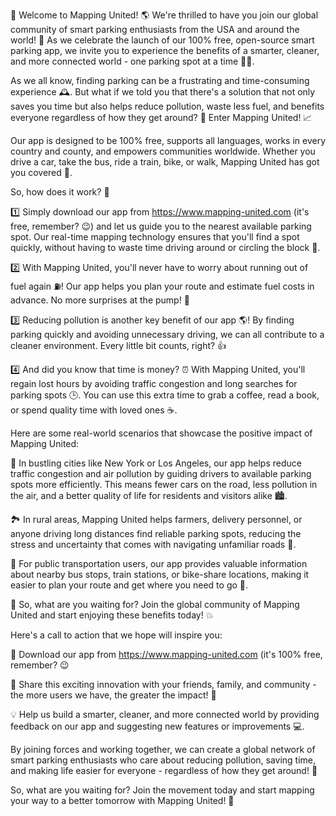🎉 Welcome to Mapping United! 🌎 We're thrilled to have you join our global community of smart parking enthusiasts from the USA and around the world! 💪 As we celebrate the launch of our 100% free, open-source smart parking app, we invite you to experience the benefits of a smarter, cleaner, and more connected world - one parking spot at a time 🚗💨.

As we all know, finding parking can be a frustrating and time-consuming experience 🕰️. But what if we told you that there's a solution that not only saves you time but also helps reduce pollution, waste less fuel, and benefits everyone regardless of how they get around? 🌟 Enter Mapping United! 📈

Our app is designed to be 100% free, supports all languages, works in every country and county, and empowers communities worldwide. Whether you drive a car, take the bus, ride a train, bike, or walk, Mapping United has got you covered 👣.

So, how does it work? 🤔

1️⃣ Simply download our app from https://www.mapping-united.com (it's free, remember? 😉) and let us guide you to the nearest available parking spot. Our real-time mapping technology ensures that you'll find a spot quickly, without having to waste time driving around or circling the block 🚗.

2️⃣ With Mapping United, you'll never have to worry about running out of fuel again ⛽️! Our app helps you plan your route and estimate fuel costs in advance. No more surprises at the pump! 💸

3️⃣ Reducing pollution is another key benefit of our app 🌎! By finding parking quickly and avoiding unnecessary driving, we can all contribute to a cleaner environment. Every little bit counts, right? 👍

4️⃣ And did you know that time is money? ⏰ With Mapping United, you'll regain lost hours by avoiding traffic congestion and long searches for parking spots 🕒. You can use this extra time to grab a coffee, read a book, or spend quality time with loved ones ☕️.

Here are some real-world scenarios that showcase the positive impact of Mapping United:

🌆 In bustling cities like New York or Los Angeles, our app helps reduce traffic congestion and air pollution by guiding drivers to available parking spots more efficiently. This means fewer cars on the road, less pollution in the air, and a better quality of life for residents and visitors alike 🏙️.

🏞️ In rural areas, Mapping United helps farmers, delivery personnel, or anyone driving long distances find reliable parking spots, reducing the stress and uncertainty that comes with navigating unfamiliar roads 🌄.

🚂 For public transportation users, our app provides valuable information about nearby bus stops, train stations, or bike-share locations, making it easier to plan your route and get where you need to go 🚌.

💪 So, what are you waiting for? Join the global community of Mapping United and start enjoying these benefits today! 💥

Here's a call to action that we hope will inspire you:

🌟 Download our app from https://www.mapping-united.com (it's 100% free, remember? 😉

📢 Share this exciting innovation with your friends, family, and community - the more users we have, the greater the impact! 🤝

💡 Help us build a smarter, cleaner, and more connected world by providing feedback on our app and suggesting new features or improvements 💻.

By joining forces and working together, we can create a global network of smart parking enthusiasts who care about reducing pollution, saving time, and making life easier for everyone - regardless of how they get around! 🌈

So, what are you waiting for? Join the movement today and start mapping your way to a better tomorrow with Mapping United! 🚀